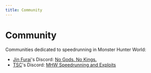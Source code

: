 ```yaml
---
title: Community
---
```


# Community

Communities dedicated to speedrunning in Monster Hunter World:

- [Jin Furai](/runners/jin-furai)'s Discord: [No Gods. No Kings.](https://discordapp.com/invite/R9JWPpa)
- [TSC](/runners/tsc/)'s Discord: [MHW Speedrunning and Exploits](https://discordapp.com/invite/jghMdXV)

<!--
- [Rainy](/runners/rainy)'s Discord: [Rainy's Playground](https://discordapp.com/invite/X7EC8YF)
- JinJinx and Tuna's Discord: [Mathalos Nest](https://discordapp.com/invite/AFDe7yM)
- Fay
- CantaPerMe
- Monster Hunting Gathering Hall
- Monster Hunter TDS
- Monster Hunter World Modding Discord
-->
